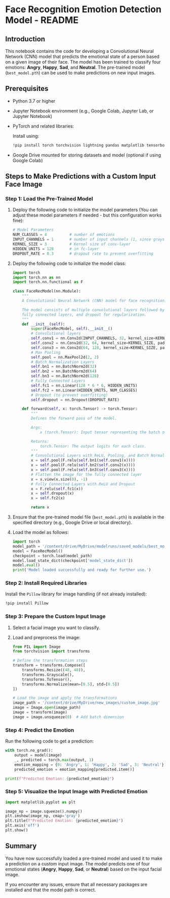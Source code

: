 # Face Recognition Emotion Detection Model - README

## Introduction

This notebook contains the code for developing a Convolutional Neural Network (CNN) model that predicts the emotional state of a person based on a given image of their face. The model has been trained to classify four emotions: **Angry**, **Happy**, **Sad**, and **Neutral**. The pre-trained model (`best_model.pth`) can be used to make predictions on new input images.

## Prerequisites

- Python 3.7 or higher
- Jupyter Notebook environment (e.g., Google Colab, Jupyter Lab, or Jupyter Notebook)
- PyTorch and related libraries:
  
  Install using:
  
  ```sh
  !pip install torch torchvision lightning pandas matplotlib tensorboard
  ```

- Google Drive mounted for storing datasets and model (optional if using Google Colab)

## Steps to Make Predictions with a Custom Input Face Image

### Step 1: Load the Pre-Trained Model

1. Deploy the following code to initialize the model parameters (You can adjust these model parameters if needed - but this configuration works fine):
   
   ```python
   # Model Parameters
   NUM_CLASSES = 4          # number of emotions
   INPUT_CHANNELS = 1       # number of input channels (1, since grayscale)
   KERNEL_SIZE = 3          # Kernel size of conv-layer
   HIDDEN_UNITS = 128       # in fc-layer
   DROPOUT_RATE = 0.3       # dropout rate to prevent overfitting
   ```

2. Deploy the following code to initialize the model class:

   ```python
   import torch
   import torch.nn as nn
   import torch.nn.functional as F

   class FaceRecModel(nn.Module):
       """
       A Convolutional Neural Network (CNN) model for face recognition.

       The model consists of multiple convolutional layers followed by max pooling, batch normalization,
       fully connected layers, and dropout for regularization.
       """
       def __init__(self):
           super(FaceRecModel, self).__init__()
           # Convolutional layers
           self.conv1 = nn.Conv2d(INPUT_CHANNELS, 32, kernel_size=KERNEL_SIZE, padding=1)
           self.conv2 = nn.Conv2d(32, 64, kernel_size=KERNEL_SIZE, padding=1)
           self.conv3 = nn.Conv2d(64, 128, kernel_size=KERNEL_SIZE, padding=1)
           # Max Pooling
           self.pool = nn.MaxPool2d(2, 2)
           # Batch Normalization Layers
           self.bn1 = nn.BatchNorm2d(32)
           self.bn2 = nn.BatchNorm2d(64)
           self.bn3 = nn.BatchNorm2d(128)
           # Fully Connected Layers
           self.fc1 = nn.Linear(128 * 6 * 6, HIDDEN_UNITS)
           self.fc2 = nn.Linear(HIDDEN_UNITS, NUM_CLASSES)
           # Dropout (to prevent overfitting)
           self.dropout = nn.Dropout(DROPOUT_RATE)

       def forward(self, x: torch.Tensor) -> torch.Tensor:
           """
           Defines the forward pass of the model.

           Args:
               x (torch.Tensor): Input tensor representing the batch of images.

           Returns:
               torch.Tensor: The output logits for each class.
           """
           # Convolutional Layers with ReLU, Pooling, and Batch Normalization
           x = self.pool(F.relu(self.bn1(self.conv1(x))))
           x = self.pool(F.relu(self.bn2(self.conv2(x))))
           x = self.pool(F.relu(self.bn3(self.conv3(x))))
           # Flatten the image for the fully connected layer
           x = x.view(x.size(0), -1)
           # Fully Connected Layers with ReLU and Dropout
           x = F.relu(self.fc1(x))
           x = self.dropout(x)
           x = self.fc2(x)

           return x
   ```

3. Ensure that the pre-trained model file (`best_model.pth`) is available in the specified directory (e.g., Google Drive or local directory).

4. Load the model as follows:

   ```python
   import torch
   model_path = '/content/drive/MyDrive/modelruns/saved_models/best_model.pth'  # Adjust the path as needed
   model = FaceRecModel()
   checkpoint = torch.load(model_path)
   model.load_state_dict(checkpoint['model_state_dict'])
   model.eval()
   print('Model loaded successfully and ready for further use.')
   ```

### Step 2: Install Required Libraries

Install the `Pillow` library for image handling (if not already installed):

```sh
!pip install Pillow
```

### Step 3: Prepare the Custom Input Image

1. Select a facial image you want to classify.
2. Load and preprocess the image:

   ```python
   from PIL import Image
   from torchvision import transforms

   # Define the transformation steps
   transform = transforms.Compose([
       transforms.Resize((48, 48)),
       transforms.Grayscale(),
       transforms.ToTensor(),
       transforms.Normalize(mean=[0.5], std=[0.5])
   ])

   # Load the image and apply the transformations
   image_path = '/content/drive/MyDrive/new_images/custom_image.jpg'  # Replace with your image path
   image = Image.open(image_path)
   image = transform(image)
   image = image.unsqueeze(0)  # Add batch dimension
   ```

### Step 4: Predict the Emotion

Run the following code to get a prediction:

```python
with torch.no_grad():
    output = model(image)
    _, predicted = torch.max(output, 1)
    emotion_mapping = {0: 'Angry', 1: 'Happy', 2: 'Sad', 3: 'Neutral'}
    predicted_emotion = emotion_mapping[predicted.item()]

print(f"Predicted Emotion: {predicted_emotion}")
```

### Step 5: Visualize the Input Image with Predicted Emotion

```python
import matplotlib.pyplot as plt

image_np = image.squeeze().numpy()
plt.imshow(image_np, cmap='gray')
plt.title(f"Predicted Emotion: {predicted_emotion}")
plt.axis('off')
plt.show()
```

## Summary

You have now successfully loaded a pre-trained model and used it to make a prediction on a custom input image. The model predicts one of four emotional states (**Angry**, **Happy**, **Sad**, or **Neutral**) based on the input facial image.

If you encounter any issues, ensure that all necessary packages are installed and that the model path is correct.





